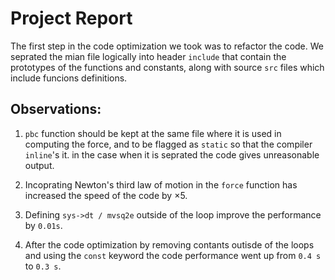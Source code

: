 # Project Report 

The first step in the code optimization we took was to refactor the code. We seprated the mian file logically into header `include` that contain the prototypes of the functions and constants, along with source `src` files which include funcions definitions.  

## Observations: 

1. `pbc` function should be kept at the same file where it is used in computing the force, and to be flagged as `static` so that the compiler `inline`'s it. in the case when it is seprated the code gives unreasonable output.   
2. Incoprating Newton's third law of motion in the `force` function has increased the speed of the code by $\times 5$. 

3. Defining `sys->dt / mvsq2e` outside of the loop improve the performance by `0.01s`. 

4. After the code optimization by removing contants outisde of the loops and using the `const` keyword the code performance went up from `0.4 s` to `0.3 s`.  
